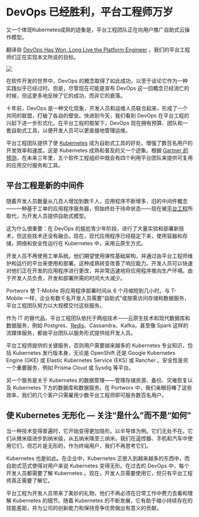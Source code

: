# DevOps 已经胜利，平台工程师万岁

又一个体现Kubernetes成熟的迹象是，平台工程团队正在向用户推广自助式云操作模型。

翻译自 [DevOps Has Won, Long Live the Platform Engineer](https://thenewstack.io/devops-has-won-long-live-the-platform-engineer/) 。我们的平台工程师们正在实现本文所说的目标。

![](https://cdn.thenewstack.io/media/2023/07/234ba800-platform-engineering-1-1024x576.jpg)

在软件开发的世界中，DevOps 的概念取得了如此成功，以至于谈论它作为一种实践似乎已经过时。但是，尽管现在可能是宣布 DevOps 这一旧概念已经消亡的时候，但这更多地反映了它的成功，而非它的衰落。

十年前，DevOps 是一种文化现象，开发人员和运维人员联合起来，形成了一个共同的联盟，打破了各自的壁垒。快进到今天，我们看到 DevOps 在平台工程的兴起下进一步形式化。在平台工程的框架下，DevOps 现在拥有预算、团队和一套自助式工具，以便开发人员可以更直接地管理运维。

平台工程团队提供了使 [Kubernetes](https://roadmap.sh/kubernetes) 成为自助式工具的好处，增强了数百名用户的开发效率和速度。这是 Kubernetes 成熟和普及的又一个迹象。根据 [Gartner 的预测](https://emtemp.gcom.cloud/ngw/globalassets/en/publications/documents/2023-gartner-top-strategic-technology-trends-ebook.pdf)，在未来三年里，五个软件工程组织中就会有四个利用平台团队来提供可复用的应用交付服务和工具。

## 平台工程是新的中间件

随着开发人员数量从几百人增加到数千人，应用程序不断增多，旧的中间件概念——一种基于工单的应用程序服务器，但始终处于待命状态——现在被[平台工程](https://thenewstack.io/platform-engineering/)所取代，为开发人员提供自助式模型。

这为什么很重要：在 DevOps 的尴尬青少年阶段，进行了大量实验和部署新技术，但这些技术还没有融合。现在，现代应用程序已经稳定下来，使用容器和存储，网络和安全性运行在 Kubernetes 中，采用云原生方式。

开发人员不再使用工单系统。他们期望使用弹性基础架构，并通过由平台工程师维护和运行的平台来使用和部署。这种成熟转变改善了响应能力。开发人员可以快速对他们正在开发的应用程序进行更改，并非常迅速地将应用程序推向生产环境。由于开发人员负责，开发和部署所需的时间大大减少。

Portworx 使 T-Mobile 将应用程序部署时间从 6 个月缩短到几小时。与 T-Mobile 一样，企业有数千名开发人员需要“自助式”或按需访问存储和数据服务，平台工程团队努力以大规模交付这些服务。

作为 IT 的替代品，平台工程团队依托于两组技术——云原生技术和现代数据库和数据服务，例如 Postgres、[Redis](https://redis.com/?utm_content=inline-mention)、Cassandra、Kafka，甚至像 Spark 这样的流媒体服务，都由平台团队以服务形式提供给开发人员。

平台工程师提供的关键服务，否则用户需要越来越多的 Kubernetes 专业知识，包括 Kubernetes 发行版本身，无论是 OpenShift 还是 Google Kubernetes Engine (GKE) 或 Elastic Kubernetes Service (EKS) 或 Rancher 。安全性是另一个重要服务，例如 Prisma Cloud 或 Sysdig 等平台。

另一个服务是关于 Kubernetes 的数据管理——管理存储资源、备份、灾难恢复以及 Kubernetes 下方的数据库和数据服务。在 Portworx 中，我们亲眼目睹了这些效率，我们的几个客户只需雇用少数平台工程师即可服务数百名用户。

## 使 Kubernetes 无形化 — 关注“是什么”而不是“如何”

当一种技术变得普遍时，它开始变得更加隐形。以半导体为例。它们无处不在。它们从微米级进步到纳米级，从五纳米降至三纳米。我们在遥控器、手机和汽车中使用它们，但芯片是无形的，作为终端用户，我们不再思考它们。

Kubernetes 也是如此。在企业中，Kubernetes 正嵌入到越来越多的东西中，而自助式范式使得对用户来说 Kubernetes 变得无形。在过去的 DevOps 中，每个开发人员都需要了解 Kubernetes 。现在，开发人员需要使用它，但只有平台工程师真正需要了解它。

平台工程为开发人员带来了美妙的礼物，他们不再必须在日常工作中费力去看和理解 Kubernetes 的细节。随着 Kubernetes 的不断发展，它有助于缩小持续存在的技能差距，并为公司的创新能力和保持竞争优势做出有意义的贡献。